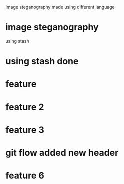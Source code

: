 Image steganography made using different language

# image steganography

using stash

# using stash done 
# feature
# feature 2
# feature 3
# git flow added new header
# feature 6

